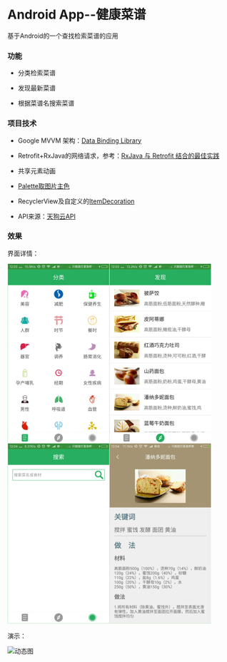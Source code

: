 # Android App--健康菜谱

基于Android的一个查找检索菜谱的应用

### 功能

* 分类检索菜谱

* 发现最新菜谱

* 根据菜谱名搜索菜谱

### 项目技术
* Google MVVM 架构：[Data Binding Library](https://developer.android.com/topic/libraries/data-binding/index.html)

* Retrofit+RxJava的网络请求，参考：[RxJava 与 Retrofit 结合的最佳实践](http://gank.io/post/56e80c2c677659311bed9841)

* 共享元素动画

* [Palette取图片主色](https://github.com/bestTao/caipu_android/blob/master/app/src/main/java/com/qiantao/caicai/activity/CookDetailsActivity.java#L38)
* RecyclerView及自定义的[ItemDecoration](https://github.com/bestTao/caipu_android/blob/master/app/src/main/java/com/qiantao/caicai/view/ItemDivider.java)

* API来源：[天狗云API](http://www.tngou.net/doc/cook)



### 效果
界面详情：

![示例图1](./demo/示例图.png)

演示：

![动态图](./demo/demo.gif)


